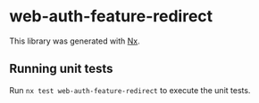 # web-auth-feature-redirect

This library was generated with [Nx](https://nx.dev).

## Running unit tests

Run `nx test web-auth-feature-redirect` to execute the unit tests.
